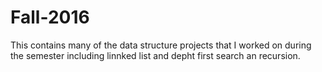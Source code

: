 # Fall-2016
  This contains many of the data structure projects that I worked on during the semester including linnked list and depht first search an recursion.

